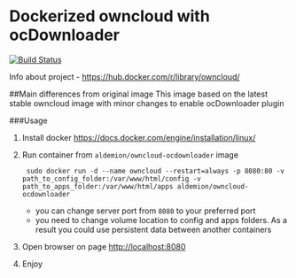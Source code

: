 Dockerized owncloud with ocDownloader
========
[![Build Status](https://travis-ci.org/AlDemion/owncloud-ocdownloader.svg?branch=master)](https://travis-ci.org/AlDemion/owncloud-ocdownloader)

Info about project - https://hub.docker.com/r/library/owncloud/

##Main differences from original image
This image based on the latest stable owncloud image with minor changes to enable ocDownloader plugin 

###Usage
1. Install docker https://docs.docker.com/engine/installation/linux/
2. Run container from `aldemion/owncloud-ocdownloader` image

		sudo docker run -d --name owncloud --restart=always -p 8080:80 -v path_to_config_folder:/var/www/html/config -v path_to_apps_folder:/var/www/html/apps aldemion/owncloud-ocdownloader

	* you can change server port from `8080` to your preferred port
	* you need to change volume location to config and apps folders. As a result you could use persistent data between another containers

3. Open browser on page [http://localhost:8080](http://localhost:8080)
4. Enjoy
